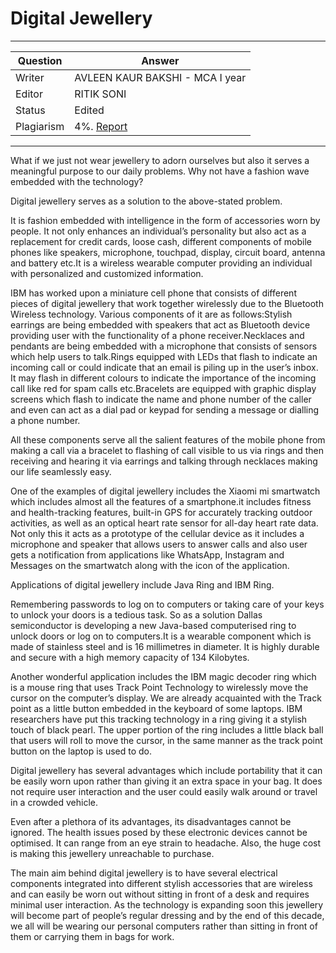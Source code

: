 # Digital Jewellery

---

| Question   | Answer |
| ---------- | ------ |
| Writer     |AVLEEN KAUR BAKSHI - MCA I year|
| Editor     | RITIK SONI|
| Status     | Edited |
| Plagiarism | 4%. [Report](https://github.com/shivpujan12/Srijan-2022/blob/main/articles/plagReports/)|

---

What if we just not wear jewellery to adorn ourselves but also it serves a meaningful purpose to our daily problems. Why not have a fashion wave embedded with the technology?

Digital jewellery serves as a solution to the above-stated problem.

It is fashion embedded with intelligence in the form of accessories worn by people. It not only enhances an individual’s personality but also act as a replacement for credit cards, loose cash, different components of mobile phones like speakers, microphone, touchpad, display, circuit board, antenna and battery etc.It is a wireless wearable computer providing an individual with personalized and customized information.

IBM has worked upon a miniature cell phone that consists of different pieces of digital jewellery that work together wirelessly due to the Bluetooth Wireless technology. Various components of it are as follows:Stylish earrings are being embedded with speakers that act as Bluetooth device providing user with the functionality of a phone receiver.Necklaces and pendants are being embedded with a microphone that consists of sensors which help users to talk.Rings equipped with LEDs that flash to indicate an incoming call or could indicate that an email is piling up in the user’s inbox. It may flash in different colours to indicate the importance of the incoming call like red for spam calls etc.Bracelets are equipped with graphic display screens which flash to indicate the name and phone number of the caller and even can act as a dial pad or keypad for sending a message or dialling a phone number.

All these components serve all the salient features of the mobile phone from making a call via a bracelet to flashing of call visible to us via rings and then receiving and hearing it via earrings and talking through necklaces making our life seamlessly easy.

One of the examples of digital jewellery includes the Xiaomi mi smartwatch which includes almost all the features of a smartphone.it includes fitness and health-tracking features, built-in GPS for accurately tracking outdoor activities, as well as an optical heart rate sensor for all-day heart rate data. Not only this it acts as a prototype of the cellular device as it includes a microphone and speaker that allows users to answer calls and also user gets a notification from applications like WhatsApp, Instagram and Messages on the smartwatch along with the icon of the application.

Applications of digital jewellery include Java Ring and IBM Ring.

Remembering passwords to log on to computers or taking care of your keys to unlock your doors is a tedious task. So as a solution Dallas semiconductor is developing a new Java-based computerised ring to unlock doors or log on to computers.It is a wearable component which is made of stainless steel and is 16 millimetres in diameter. It is highly durable and secure with a high memory capacity of 134 Kilobytes.

Another wonderful application includes the IBM magic decoder ring which is a mouse ring that uses Track Point Technology to wirelessly move the cursor on the computer’s display. We are already acquainted with the Track point as a little button embedded in the keyboard of some laptops. IBM researchers have put this tracking technology in a ring giving it a stylish touch of black pearl. The upper portion of the ring includes a little black ball that users will roll to move the cursor, in the same manner as the track point button on the laptop is used to do.

Digital jewellery has several advantages which include portability that it can be easily worn upon rather than giving it an extra space in your bag. It does not require user interaction and the user could easily walk around or travel in a crowded vehicle.

Even after a plethora of its advantages, its disadvantages cannot be ignored. The health issues posed by these electronic devices cannot be optimised. It can range from an eye strain to headache. Also, the huge cost is making this jewellery unreachable to purchase.

The main aim behind digital jewellery is to have several electrical components integrated into different stylish accessories that are wireless and can easily be worn out without sitting in front of a desk and requires minimal user interaction. As the technology is expanding soon this jewellery will become part of people’s regular dressing and by the end of this decade, we all will be wearing our personal computers rather than sitting in front of them or carrying them in bags for work.
